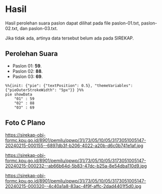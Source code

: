 # Hasil

Hasil perolehan suara paslon dapat dilihat pada file paslon-01.txt, paslon-02.txt, dan paslon-03.txt.

Jika tidak ada, artinya data tersebut belum ada pada SIREKAP.

## Perolehan Suara

 * Paslon 01: **59**.
 * Paslon 02: **88**.
 * Paslon 03: **69**.

```mermaid
%%{init: {"pie": {"textPosition": 0.5}, "themeVariables": {"pieOuterStrokeWidth": "5px"}} }%%
pie showData
    "01" : 59
    "02" : 88
    "03" : 69
```
## Foto C Plano

https://sirekap-obj-formc.kpu.go.id/8901/pemilu/ppwp/31/73/05/10/05/3173051005147-20240215-000155--6897db3f-b206-4022-a20b-d6c0b741e1af.jpg

https://sirekap-obj-formc.kpu.go.id/8901/pemilu/ppwp/31/73/05/10/05/3173051005147-20240215-000232--ab66b64d-5b83-47dc-b25a-8e54dba110d9.jpg

https://sirekap-obj-formc.kpu.go.id/8901/pemilu/ppwp/31/73/05/10/05/3173051005147-20240215-000320--4c40a1a8-83ac-4f9f-affc-2dad4401f5d0.jpg
